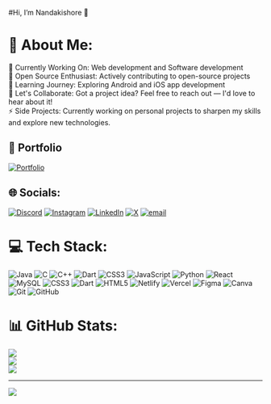 #Hi, I’m Nandakishore 👋

# 💫 About Me:
🔭 Currently Working On: Web development and Software development<br>🤝 Open Source Enthusiast: Actively contributing to open-source projects<br>🌱 Learning Journey: Exploring Android and iOS app development<br>💬 Let's Collaborate: Got a project idea? Feel free to reach out — I'd love to hear about it!<br>⚡ Side Projects: Currently working on personal projects to sharpen my skills and explore new technologies.<br>
## 🔗 Portfolio
[![Portfolio](https://img.shields.io/badge/Portfolio-View%20My%20Work-blue?style=for-the-badge&logo=about.me&logoColor=white)](https://dnk-portfolio.netlify.app/)

## 🌐 Socials:
[![Discord](https://img.shields.io/badge/Discord-%237289DA.svg?logo=discord&logoColor=white)](https://discord.gg/nanda_86855) [![Instagram](https://img.shields.io/badge/Instagram-%23E4405F.svg?logo=Instagram&logoColor=white)](https://instagram.com/https://www.instagram.com/naughty.nanda/) [![LinkedIn](https://img.shields.io/badge/LinkedIn-%230077B5.svg?logo=linkedin&logoColor=white)](https://linkedin.com/in/https://www.linkedin.com/in/nanda-kishore-8ba611292/) [![X](https://img.shields.io/badge/X-black.svg?logo=X&logoColor=white)](https://x.com/https://x.com/nk3112002) [![email](https://img.shields.io/badge/Email-D14836?logo=gmail&logoColor=white)](mailto:nandu3112002@gmail.com) 

# 💻 Tech Stack:
![Java](https://img.shields.io/badge/java-%23ED8B00.svg?style=for-the-badge&logo=openjdk&logoColor=white) ![C](https://img.shields.io/badge/c-%2300599C.svg?style=for-the-badge&logo=c&logoColor=white) ![C++](https://img.shields.io/badge/c++-%2300599C.svg?style=for-the-badge&logo=c%2B%2B&logoColor=white) ![Dart](https://img.shields.io/badge/dart-%230175C2.svg?style=for-the-badge&logo=dart&logoColor=white) ![CSS3](https://img.shields.io/badge/css3-%231572B6.svg?style=for-the-badge&logo=css3&logoColor=white) ![JavaScript](https://img.shields.io/badge/javascript-%23323330.svg?style=for-the-badge&logo=javascript&logoColor=%23F7DF1E) ![Python](https://img.shields.io/badge/python-3670A0?style=for-the-badge&logo=python&logoColor=ffdd54) ![React](https://img.shields.io/badge/react-%2320232a.svg?style=for-the-badge&logo=react&logoColor=%2361DAFB) ![MySQL](https://img.shields.io/badge/mysql-4479A1.svg?style=for-the-badge&logo=mysql&logoColor=white) ![CSS3](https://img.shields.io/badge/css3-%231572B6.svg?style=for-the-badge&logo=css3&logoColor=white) ![Dart](https://img.shields.io/badge/dart-%230175C2.svg?style=for-the-badge&logo=dart&logoColor=white) ![HTML5](https://img.shields.io/badge/html5-%23E34F26.svg?style=for-the-badge&logo=html5&logoColor=white) ![Netlify](https://img.shields.io/badge/netlify-%23000000.svg?style=for-the-badge&logo=netlify&logoColor=#00C7B7) ![Vercel](https://img.shields.io/badge/vercel-%23000000.svg?style=for-the-badge&logo=vercel&logoColor=white) ![Figma](https://img.shields.io/badge/figma-%23F24E1E.svg?style=for-the-badge&logo=figma&logoColor=white) ![Canva](https://img.shields.io/badge/Canva-%2300C4CC.svg?style=for-the-badge&logo=Canva&logoColor=white) ![Git](https://img.shields.io/badge/git-%23F05033.svg?style=for-the-badge&logo=git&logoColor=white) ![GitHub](https://img.shields.io/badge/github-%23121011.svg?style=for-the-badge&logo=github&logoColor=white)
# 📊 GitHub Stats:
![](https://github-readme-stats.vercel.app/api?username=nanda0311&theme=dark&hide_border=false&include_all_commits=true&count_private=true)<br/>
![](https://nirzak-streak-stats.vercel.app/?user=nanda0311&theme=dark&hide_border=false)<br/>
![](https://github-readme-stats.vercel.app/api/top-langs/?username=nanda0311&theme=dark&hide_border=false&include_all_commits=true&count_private=true&layout=compact)

---
[![](https://visitcount.itsvg.in/api?id=nanda0311&icon=0&color=0)](https://visitcount.itsvg.in)

<!-- Proudly created with GPRM ( https://gprm.itsvg.in ) -->
